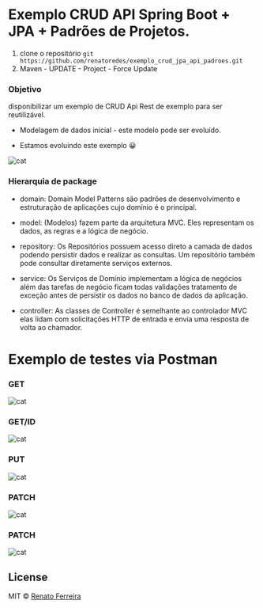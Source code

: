 # Exemplo CRUD API Spring Boot + JPA + Padrões de Projetos.

1. clone o repositório `git https://github.com/renatoredes/exemplo_crud_jpa_api_padroes.git` <br />
2. Maven - UPDATE - Project - Force Update <br />


### Objetivo
disponibilizar um exemplo de CRUD Api Rest de exemplo para ser reutilizável.

* Modelagem de dados inicial - este modelo pode ser evoluído.
- Estamos evoluindo este exemplo 😀

![cat](https://github.com/renatoredes/exemplo_crud_jpa_api_padroes/blob/main/screenshot/entidade_medico_consulta.png)


### Hierarquia de package 

* domain: Domain Model Patterns são padrões de desenvolvimento e estruturação de aplicações cujo domínio é o principal.

* model: (Modelos) fazem parte da arquitetura MVC. Eles representam os dados, as regras e a lógica de negócio.

* repository: Os Repositórios possuem acesso direto a camada de dados podendo persistir dados e realizar as consultas. 
Um repositório também pode consultar diretamente serviços externos.

* service: Os Serviços de Domínio implementam a lógica de negócios além das tarefas de negócio ficam todas validações 
tratamento de exceção antes de persistir os dados no banco de dados da aplicação.

* controller: As classes de Controller é semelhante ao controlador MVC elas lidam com solicitações HTTP
de entrada e envia uma resposta de volta ao chamador.


# Exemplo de testes via Postman

### GET

![cat](https://github.com/renatoredes/exemplo_crud_jpa_api_padroes/blob/main/screenshot/GetMedicos.png)

### GET/ID
![cat](https://github.com/renatoredes/exemplo_crud_jpa_api_padroes/blob/main/screenshot/GetIDMedicos.png)

### PUT
![cat](https://github.com/renatoredes/exemplo_crud_jpa_api_padroes/blob/main/screenshot/PutMedico.png)

### PATCH
![cat](https://github.com/renatoredes/exemplo_crud_jpa_api_padroes/blob/main/screenshot/PATCH.png)

### PATCH
![cat](https://github.com/renatoredes/exemplo_crud_jpa_api_padroes/blob/main/screenshot/DeleteMedico.png)

## License
MIT © [Renato Ferreira](https://github.com/renatoredes)

